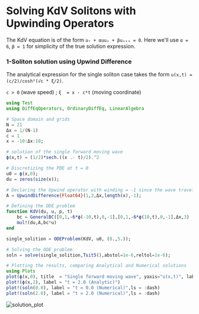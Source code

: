 # Solving KdV Solitons with Upwinding Operators

The KdV equation is of the form `uₜ + αuuₓ + βuₓₓₓ = 0`. Here we'll use `α = 6`, `β = 1` for 
simplicity of the true solution expression.

### 1-Soliton solution using Upwind Difference

The analytical expression for the single soliton case takes the form `u(x,t) = (c/2)/cosh²(√c * ξ/2)`.

`c > 0` (wave speed) ; `ξ  = x - c*t` (moving coordinate)

```julia
using Test
using DiffEqOperators, OrdinaryDiffEq, LinearAlgebra

# Space domain and grids
N = 21
Δx = 1/(N-1)
c = 1
x = -10:Δx:10;

# solution of the single forward moving wave
ϕ(x,t) = (1/2)*sech.((x .- t)/2).^2 

# Discretizing the PDE at t = 0
u0 = ϕ(x,0);
du = zeros(size(x)); 

# Declaring the Upwind operator with winding = -1 since the wave travels from left to right 
A = UpwindDifference{Float64}(1,3,Δx,length(x),-1);

# Defining the ODE problem
function KdV(du, u, p, t)
	bc = GeneralBC([0,1,-6*ϕ(-10,t),0,-1],[0,1,-6*ϕ(10,t),0,-1],Δx,3) 
	mul!(du,A,bc*u)
end

single_solition = ODEProblem(KdV, u0, (0.,5.));

# Solving the ODE problem 
soln = solve(single_solition,Tsit5(),abstol=1e-6,reltol=1e-6);

# Plotting the results, comparing Analytical and Numerical solutions 
using Plots
plot(ϕ(x,0), title  = "Single forward moving wave", yaxis="u(x,t)", label = "t = 0.0 (Analytic)")
plot!(ϕ(x,2), label = "t = 2.0 (Analytic)")
plot!(soln(0.0), label = "t = 0.0 (Numerical)",ls = :dash)
plot!(soln(2.0), label = "t = 2.0 (Numerical)",ls = :dash)
```
![solution_plot](https://user-images.githubusercontent.com/39168576/111031867-add9e600-842f-11eb-91f2-a07be80ea4d2.jpeg)
